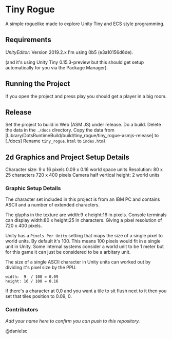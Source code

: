 # Tiny Rogue

A simple roguelike made to explore Unity Tiny and ECS style programming.

## Requirements

*UnityEditor:* Version 2019.2.x
I'm using 0b5 (e3a10156d6de).

(and it's using Unity Tiny 0.15.3-preview but this should get setup automatically for you via the Package Manager).

## Running the Project

If you open the project and press play you should get a player in a big room.

## Release

Set the project to build in Web (ASM JS) under release. 
Do a build.
Delete the data in the `./docs` directory.
Copy the data from [Library/DotsRuntimeBuild/build/tiny_rogue/tiny_rogue-asmjs-release] to [./docs]
Rename `tiny_rogue.html` to `index.html`

## 2d Graphics and Project Setup Details

Character size: 
    9 x 16 pixels
    0.09 x 0.16 world space units
Resolution: 
    80 x 25 characters
    720 x 400 pixels
Camera half vertical height:
    2 world units

### Graphic Setup Details

The character set included in this project is from an IBM PC and contains ASCII and a number of extended characters.

The glyphs in the texture are width:9 x height:16 in pixels.
Console terminals can display width:80 x height:25 in characters.
Giving a pixel resolution of 720 x 400 pixels.

Unity has a `Pixels Per Unity` setting that maps the size of a single pixel to world units. By default it's 100. This means 100 pixels would fit in a single unit in Unity. Some internal systems consider a world unit to be 1 meter but for this game it can just be considered to be a arbitary unit.

The size of a single ASCII character in Unity units can worked out by dividing it's pixel size by the PPU.
```
width:	9  / 100 = 0.09
height: 16 / 100 = 0.16 
```

If there's a character at 0,0 and you want a tile to sit flush next to it then you set that tiles position to 0.09, 0.

### Contributors

_Add your name here to confirm you can push to this repository._

@danielsc


